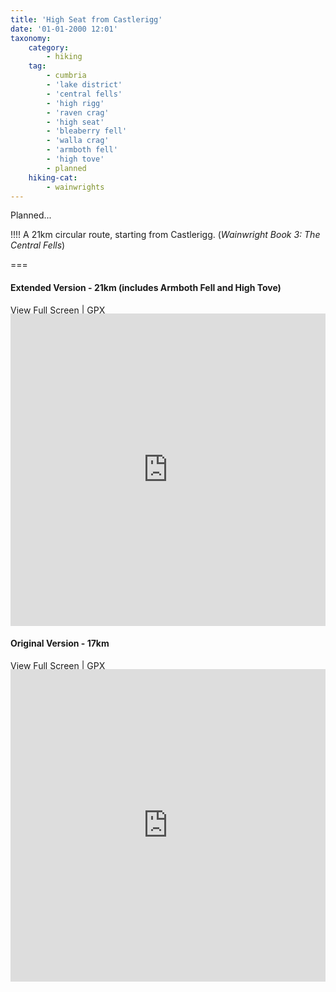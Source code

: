 ```yaml
---
title: 'High Seat from Castlerigg'
date: '01-01-2000 12:01'
taxonomy:
    category:
        - hiking
    tag:
        - cumbria
        - 'lake district'
        - 'central fells'
        - 'high rigg'
        - 'raven crag'
        - 'high seat'
        - 'bleaberry fell'
        - 'walla crag'
        - 'armboth fell'
        - 'high tove'
        - planned
    hiking-cat:
        - wainwrights
---
```


Planned...

!!!! A 21km circular route, starting from Castlerigg. (_Wainwright Book 3: The Central Fells_)

===

#### Extended Version - 21km (includes Armboth Fell and High Tove)

[View Full Screen](https://map.mootparadox.com/full/highseat-ext-plan) | [GPX](https://map.mootparadox.com/gpx/highseat-ext-plan)  
<p><iframe src="https://map.mootparadox.com/embed/highseat-ext-plan" height="500" width="100%" style="border:none; margin-top:-1.2em;"></iframe></p>

#### Original Version - 17km

[View Full Screen](https://map.mootparadox.com/full/highseat-plan) | [GPX](https://map.mootparadox.com/gpx/highseat-plan)  
<p><iframe src="https://map.mootparadox.com/embed/highseat-plan" height="500" width="100%" style="border:none; margin-top:-1.2em;"></iframe></p>